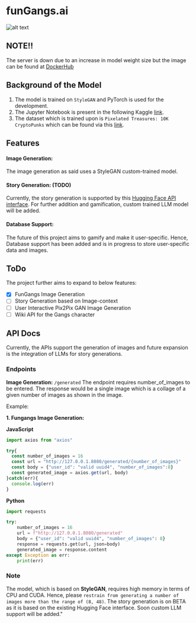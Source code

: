 # funGangs.ai

![alt text](https://i.ibb.co/98LQsXM/Screenshot-20231013-154312.png)

## NOTE!!
The server is down due to an increase in model weight size but the image can be found at [DockerHub](https://hub.docker.com/repository/docker/kausthubkannan/fungangs-ai)

## Background of the Model
1. The model is trained on `StyleGAN` and PyTorch is used for the development.
2. The Jupyter Notebook is present in the following Kaggle [link](https://www.kaggle.com/code/kausthubkannan/character-generation-stylegan).
3. The dataset which is trained upon is `Pixelated Treasures: 10K CryptoPunks`
which can be found via this [link](https://www.kaggle.com/datasets/chwasiq0569/cryptopunks-pixel-art-dataset/).

## Features
#### Image Generation:
The image generation as said uses a StyleGAN custom-trained model.

#### Story Generation: (TODO)
Currently, the story generation is supported by this [Hugging Face API interface](https://api-inference.huggingface.co/models/coffeeee/nsfw-story-generator2). For further addition and gamification, custom trained LLM model will be added.

#### Database Support:
The future of this project aims to gamify and make it user-specific. Hence, Database support has been added and is in progress to store user-specific data and images.

## ToDo
The project further aims to expand to below features:
- [x] FunGangs Image Generation
- [ ] Story Generation based on Image-context
- [ ] User Interactive Pix2Pix GAN Image Generation
- [ ] Wiki API for the Gangs character

## API Docs
Currently, the APIs support the generation of images and future expansion is the integration of LLMs for story generations.

### Endpoints

**Image Generation:** `/generated`
The endpoint requires number_of_images to be entered. The response would be a single image which is a collage of a given
number of images as shown in the image.

Example:

**1. Fungangs Image Generation:**

**JavaScript**
```javascript
import axios from "axios"

try{
  const number_of_images = 16
  const url = "http://127.0.0.1.8080/generated/{number_of_images}"
  const body = {"user_id": "valid uuid4", "number_of_images":8}
  const generated_image = axios.get(url, body)
}catch(err){
  console.log(err)
}
```

**Python**
```python
import requests

try:
    number_of_images = 16
    url = f"http://127.0.0.1.8080/generated"
    body = {"user_id": "valid uuid4", "number_of_images": 8}
    response = requests.get(url, json=body)
    generated_image = response.content
except Exception as err:
    print(err)
```

### Note
The model, which is based on **StyleGAN**, requires high memory in terms of CPU and CUDA. Hence, please `restrain from generating a number of images more than the range of (8, 48)`. The story generation is on BETA as it is based on the existing Hugging Face interface. Soon custom LLM support will be added."

